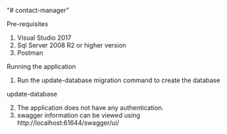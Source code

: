 "# contact-manager" 

Pre-requisites 
1. Visual Studio 2017
2. Sql Server 2008 R2 or higher version
3. Postman


Running the application
1. Run the update-database migration command to create the database

update-database

2. The application does not have any authentication.
3. swagger information can be viewed using http://localhost:61644/swagger/ui/

